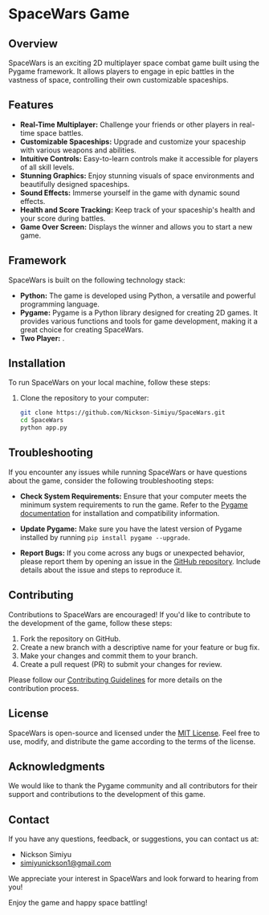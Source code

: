 # SpaceWars Game



## Overview

SpaceWars is an exciting 2D multiplayer space combat game built using the Pygame framework. It allows players to engage in epic battles in the vastness of space, controlling their own customizable spaceships.

## Features

- **Real-Time Multiplayer:** Challenge your friends or other players in real-time space battles.
- **Customizable Spaceships:** Upgrade and customize your spaceship with various weapons and abilities.
- **Intuitive Controls:** Easy-to-learn controls make it accessible for players of all skill levels.
- **Stunning Graphics:** Enjoy stunning visuals of space environments and beautifully designed spaceships.
- **Sound Effects:** Immerse yourself in the game with dynamic sound effects.
- **Health and Score Tracking:** Keep track of your spaceship's health and your score during battles.
- **Game Over Screen:** Displays the winner and allows you to start a new game.

## Framework

SpaceWars is built on the following technology stack:

- **Python:** The game is developed using Python, a versatile and powerful programming language.
- **Pygame:** Pygame is a Python library designed for creating 2D games. It provides various functions and tools for game development, making it a great choice for creating SpaceWars.
- **Two Player:** .

## Installation

To run SpaceWars on your local machine, follow these steps:

1. Clone the repository to your computer:

   ```bash
   git clone https://github.com/Nickson-Simiyu/SpaceWars.git
   cd SpaceWars
   python app.py

## Troubleshooting

If you encounter any issues while running SpaceWars or have questions about the game, consider the following troubleshooting steps:

- **Check System Requirements:** Ensure that your computer meets the minimum system requirements to run the game. Refer to the [Pygame documentation](https://www.pygame.org/wiki/GettingStarted#Pygame%20Installation) for installation and compatibility information.

- **Update Pygame:** Make sure you have the latest version of Pygame installed by running `pip install pygame --upgrade`.

- **Report Bugs:** If you come across any bugs or unexpected behavior, please report them by opening an issue in the [GitHub repository](https://github.com/Nickson-Simiyu/SpaceWars/issues). Include details about the issue and steps to reproduce it.

## Contributing

Contributions to SpaceWars are encouraged! If you'd like to contribute to the development of the game, follow these steps:

1. Fork the repository on GitHub.
2. Create a new branch with a descriptive name for your feature or bug fix.
3. Make your changes and commit them to your branch.
4. Create a pull request (PR) to submit your changes for review.

Please follow our [Contributing Guidelines](CONTRIBUTING.md) for more details on the contribution process.

## License

SpaceWars is open-source and licensed under the [MIT License](LICENSE). Feel free to use, modify, and distribute the game according to the terms of the license.

## Acknowledgments

We would like to thank the Pygame community and all contributors for their support and contributions to the development of this game.

## Contact

If you have any questions, feedback, or suggestions, you can contact us at:

- Nickson Simiyu
- simiyunickson1@gmail.com

We appreciate your interest in SpaceWars and look forward to hearing from you!

Enjoy the game and happy space battling!
